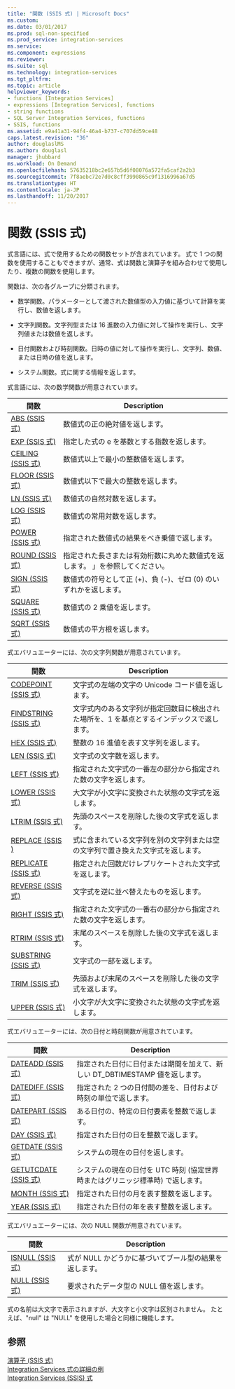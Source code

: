 ```yaml
---
title: "関数 (SSIS 式) | Microsoft Docs"
ms.custom: 
ms.date: 03/01/2017
ms.prod: sql-non-specified
ms.prod_service: integration-services
ms.service: 
ms.component: expressions
ms.reviewer: 
ms.suite: sql
ms.technology: integration-services
ms.tgt_pltfrm: 
ms.topic: article
helpviewer_keywords:
- functions [Integration Services]
- expressions [Integration Services], functions
- string functions
- SQL Server Integration Services, functions
- SSIS, functions
ms.assetid: e9a41a31-94f4-46a4-b737-c707dd59ce48
caps.latest.revision: "36"
author: douglaslMS
ms.author: douglasl
manager: jhubbard
ms.workload: On Demand
ms.openlocfilehash: 57635218bc2e657b5d6f08076a572fa5caf2a2b3
ms.sourcegitcommit: 7f8aebc72e7d0c8cff3990865c9f1316996a67d5
ms.translationtype: HT
ms.contentlocale: ja-JP
ms.lasthandoff: 11/20/2017
---
```

# <a name="functions-ssis-expression"></a>関数 (SSIS 式)
  式言語には、式で使用するための関数セットが含まれています。 式で 1 つの関数を使用することもできますが、通常、式は関数と演算子を組み合わせて使用したり、複数の関数を使用します。  
  
 関数は、次の各グループに分類されます。  
  
-   数学関数。パラメーターとして渡された数値型の入力値に基づいて計算を実行し、数値を返します。  
  
-   文字列関数。文字列型または 16 進数の入力値に対して操作を実行し、文字列値または数値を返します。  
  
-   日付関数および時刻関数。日時の値に対して操作を実行し、文字列、数値、または日時の値を返します。  
  
-   システム関数。式に関する情報を返します。  
  
 式言語には、次の数学関数が用意されています。  
  
|関数|Description|  
|--------------|-----------------|  
|[ABS &#40;SSIS 式&#41;](../../integration-services/expressions/abs-ssis-expression.md)|数値式の正の絶対値を返します。|  
|[EXP &#40;SSIS 式&#41;](../../integration-services/expressions/exp-ssis-expression.md)|指定した式の e を基数とする指数を返します。|  
|[CEILING &#40;SSIS 式&#41;](../../integration-services/expressions/ceiling-ssis-expression.md)|数値式以上で最小の整数値を返します。|  
|[FLOOR &#40;SSIS 式&#41;](../../integration-services/expressions/floor-ssis-expression.md)|数値式以下で最大の整数を返します。|  
|[LN &#40;SSIS 式&#41;](../../integration-services/expressions/ln-ssis-expression.md)|数値式の自然対数を返します。|  
|[LOG &#40;SSIS 式&#41;](../../integration-services/expressions/log-ssis-expression.md)|数値式の常用対数を返します。|  
|[POWER &#40;SSIS 式&#41;](../../integration-services/expressions/power-ssis-expression.md)|指定された数値式の結果をべき乗値で返します。|  
|[ROUND &#40;SSIS 式&#41;](../../integration-services/expressions/round-ssis-expression.md)|指定された長さまたは有効桁数に丸めた数値式を返します。 」を参照してください。|  
|[SIGN &#40;SSIS 式&#41;](../../integration-services/expressions/sign-ssis-expression.md)|数値式の符号として正 (+)、負 (-)、ゼロ (0) のいずれかを返します。|  
|[SQUARE &#40;SSIS 式&#41;](../../integration-services/expressions/square-ssis-expression.md)|数値式の 2 乗値を返します。|  
|[SQRT &#40;SSIS 式&#41;](../../integration-services/expressions/sqrt-ssis-expression.md)|数値式の平方根を返します。|  
  
 式エバリュエーターには、次の文字列関数が用意されています。  
  
|関数|Description|  
|--------------|-----------------|  
|[CODEPOINT &#40;SSIS 式&#41;](../../integration-services/expressions/codepoint-ssis-expression.md)|文字式の左端の文字の Unicode コード値を返します。|  
|[FINDSTRING &#40;SSIS 式&#41;](../../integration-services/expressions/findstring-ssis-expression.md)|文字式内のある文字列が指定回数目に検出された場所を、1 を基点とするインデックスで返します。|  
|[HEX &#40;SSIS 式&#41;](../../integration-services/expressions/hex-ssis-expression.md)|整数の 16 進値を表す文字列を返します。|  
|[LEN &#40;SSIS 式&#41;](../../integration-services/expressions/len-ssis-expression.md)|文字式の文字数を返します。|  
|[LEFT &#40;SSIS 式&#41;](../../integration-services/expressions/left-ssis-expression.md)|指定された文字式の一番左の部分から指定された数の文字を返します。|  
|[LOWER &#40;SSIS 式&#41;](../../integration-services/expressions/lower-ssis-expression.md)|大文字が小文字に変換された状態の文字式を返します。|  
|[LTRIM &#40;SSIS 式&#41;](../../integration-services/expressions/ltrim-ssis-expression.md)|先頭のスペースを削除した後の文字式を返します。|  
|[REPLACE &#40;SSIS &#41;](../../integration-services/expressions/replace-ssis-expression.md)|式に含まれている文字列を別の文字列または空の文字列で置き換えた文字式を返します。|  
|[REPLICATE &#40;SSIS 式&#41;](../../integration-services/expressions/replicate-ssis-expression.md)|指定された回数だけレプリケートされた文字式を返します。|  
|[REVERSE &#40;SSIS 式&#41;](../../integration-services/expressions/reverse-ssis-expression.md)|文字式を逆に並べ替えたものを返します。|  
|[RIGHT &#40;SSIS 式&#41;](../../integration-services/expressions/right-ssis-expression.md)|指定された文字式の一番右の部分から指定された数の文字を返します。|  
|[RTRIM &#40;SSIS 式&#41;](../../integration-services/expressions/rtrim-ssis-expression.md)|末尾のスペースを削除した後の文字式を返します。|  
|[SUBSTRING &#40;SSIS 式&#41;](../../integration-services/expressions/substring-ssis-expression.md)|文字式の一部を返します。|  
|[TRIM &#40;SSIS 式&#41;](../../integration-services/expressions/trim-ssis-expression.md)|先頭および末尾のスペースを削除した後の文字式を返します。|  
|[UPPER &#40;SSIS 式&#41;](../../integration-services/expressions/upper-ssis-expression.md)|小文字が大文字に変換された状態の文字式を返します。|  
  
 式エバリュエーターには、次の日付と時刻関数が用意されています。  
  
|関数|Description|  
|--------------|-----------------|  
|[DATEADD &#40;SSIS 式&#41;](../../integration-services/expressions/dateadd-ssis-expression.md)|指定された日付に日付または期間を加えて、新しい DT_DBTIMESTAMP 値を返します。|  
|[DATEDIFF &#40;SSIS 式&#41;](../../integration-services/expressions/datediff-ssis-expression.md)|指定された 2 つの日付間の差を、日付および時刻の単位で返します。|  
|[DATEPART &#40;SSIS 式&#41;](../../integration-services/expressions/datepart-ssis-expression.md)|ある日付の、特定の日付要素を整数で返します。|  
|[DAY &#40;SSIS 式&#41;](../../integration-services/expressions/day-ssis-expression.md)|指定された日付の日を整数で返します。|  
|[GETDATE &#40;SSIS 式&#41;](../../integration-services/expressions/getdate-ssis-expression.md)|システムの現在の日付を返します。|  
|[GETUTCDATE &#40;SSIS 式&#41;](../../integration-services/expressions/getutcdate-ssis-expression.md)|システムの現在の日付を UTC 時刻 (協定世界時またはグリニッジ標準時) で返します。|  
|[MONTH &#40;SSIS 式&#41;](../../integration-services/expressions/month-ssis-expression.md)|指定された日付の月を表す整数を返します。|  
|[YEAR &#40;SSIS 式&#41;](../../integration-services/expressions/year-ssis-expression.md)|指定された日付の年を表す整数を返します。|  
  
 式エバリュエーターには、次の NULL 関数が用意されています。  
  
|関数|Description|  
|--------------|-----------------|  
|[ISNULL &#40;SSIS 式&#41;](../../integration-services/expressions/isnull-ssis-expression.md)|式が NULL かどうかに基づいてブール型の結果を返します。|  
|[NULL &#40;SSIS 式&#41;](../../integration-services/expressions/null-ssis-expression.md)|要求されたデータ型の NULL 値を返します。|  
  
 式の名前は大文字で表示されますが、大文字と小文字は区別されません。 たとえば、"null" は "NULL" を使用した場合と同様に機能します。  
  
## <a name="see-also"></a>参照  
 [演算子 &#40;SSIS 式&#41;](../../integration-services/expressions/operators-ssis-expression.md)   
 [Integration Services 式の詳細の例](../../integration-services/expressions/examples-of-advanced-integration-services-expressions.md)   
 [Integration Services &#40;SSIS&#41; 式](../../integration-services/expressions/integration-services-ssis-expressions.md)  
  
  
